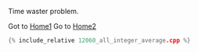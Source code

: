 Time waster problem.

Got to [Home1](https://github.com/klmahmood/hello-world) <!-- problem From Git pages it goes to github -->
Go to [Home2](../../../README.md)

```cpp
{% include_relative 12060_all_integer_average.cpp %}
```



<!--
Notes for Me:
Formatted.
Cross-platform
Tested.
-->

